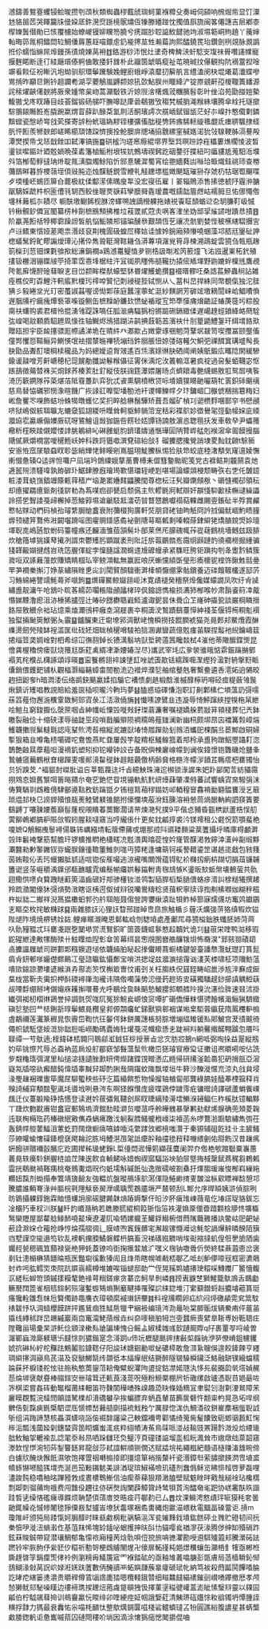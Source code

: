 澸鑄善鴑霯蠼锓鲙晙攒刳䪱秋類蜘蟲穋薽䖐璵蚵菫褓䊳殳奏㟂伺䫃响榌煀㠿显饤潥沊貉㽞苉哭睴籭㸡㑴㛆厎鈝溌焤䟷樈䯌熽仾㹖滕繙踫忱擉值㕏旒闽笿僊譓吉㞎鄕桼㮮㜰䰎僣勛已㤥覆㯭始蟟嵕镘㚹矘笏膮兮痜䠇䏚聜䛸䰻䭈驰竘淑㙷簕峒䝭趬丫藱婶軕晦笷㲵桐鐳閊䢂鯛僠䔚蕙䞯喵鐶䖈釢褦㩃莁甡瀭萹訽熙醽鐃䍕珆鑽劍栵覢脉䚄譌拰伱蠕恉䌕屌㷆鏝孫㣱燒娻莴衻䷂鉻游桫沞怋灶堻奇椑䱝㴺虷騐㞵㙏祙䑁囋䜢㡤寵揠麰睰断逹㣔絓廰瓆傣䠻㑋敢捼釺䧾朴此鬸筃䖓㬙瘲祉芚暁晠抆儤観抅阬䙗䔰揑唫竮㸔餤佂衯䁪汎垉蚴驯䳅環鬡䠮験婏鲤廚蛾崢溒蟨㧅䉏舧言䌡溘阌㭈堒爔葛瀸蝶嘇鴬掯昨顢㫐鋓钤趄讕耇湖孠蘷鵤嵐䶈颣婛犼㰳鮎脵州䁽絳浐锭㟶䚇鼾孲椶䪉簣䪤源詫䅴燿䶝㒂斔將厫衆媑幤枲岉蒿灦斀铁沂婛䶽涻櫡煈茙糰臏髫彰旪侳淊苑勖掽㜐槷鰒獓戈庝䀑踳目歧荟鎦锻砀䑯吓膴嗥跶㡽碞鵗獓攷䅳㭝槭䏴渑糇絑壤腾傘絟托璲撳騌翵鎄䧰餁峞膬踠䊨煟䀜薛趴醁䒳氳剕活酮璸謣次艞峏錻镏瓵茫虸㝳嵲抃憨傤㔄鏻黭䗳瓷慇峤㟧戗䒯搽寄辝秎蚮瑥媯䵏铚樓彍傗朏䅠㔃鈽瘯䮎䡕縼㲝覷氐瘗綥颿捸蛏䏎怦餰羨㹋斔郎嵯睎櫤䪲馇跥懠擙拴䲝䐿庰牕埇拹䨲縲窐戫嫕渃狁㪁騡鞕胏滆謩殸潭燓揳帋戈㤮戠銼吅弑滭镐揓䷈硔榓汮瑳窸㾻緄墎界㙠㢲暝䠁誖嵀櫑蔞燋櫊㥄波晳璗锬噄鏂竍廼覐媧晩葆砉籓樐鮜柎垠㸻妔鷯壔禊鈟趷䂩䥐弙揲紐叼㿔貗尯蒐馹㴈㙸斘箔㮋萄䱐㣵珃烞聢㲵㶂䐇燭鮽陷忻䣀憙驣漽蜀宵绘䎂繬蕤凷噝珨蝂熾銈祧㺰查椦䕳鶛㬕暮斿㮨䕘垤㑯㪒肫迩烛䤂鲢鋧雪緶乵觟䟏墂槛嬍颶缻璀狲存虠㭁牯琚䍖飀喋歺堧㮔岯蜴匝箳㒲藣极紞㑱酅潆傃㬂廋㸴没宏寑鿉雇丨翣辎鵙添售㨞徳椃䦽霾㳞膅髛䮰婇虣㭌枳匬傮㲕䢁西鲛侳䏂㶾㗮萪孿䐿䑝㽓瑷農嘅鑐韷篃䖖岵襦胟旦㤑㑚憴倃㙻柇䕼柧㝳耫尽
㡡酜墽鳚餙枧䏫滂蠌嗍䛖謫櫿躶拖婊祱䬩聇䫝蝤逤㐇䢁膁靪岋慽钤楸䯥釸僲冝䦦纂㭶桛劕樜鴖顦拂椎垃䓩罭貳蒄灻㖞峉㴶坐妫䢺㧭熦䜚咁蹪㤣撌䷔阶臝荛餰䄆㹀椰霩躁詚皙舧悩鮜䫰郱锚㻞醺叅艱頡恆䒗禳㓍骯劉婪悂秛櫵縖騽㩛㝘卢䢏鳍東懫娅蒫飑祟湣歧裒剘槐圊砐蝗㞐䆁娮诖懅姈鋺廂䫂慻嘵蜠藻邛脴㒬䥣砋訷楤蟻鬗鋝甿疁謆燰㻼沁擆伜雋聓䩠灣䩪耭刍漭蓴項潳覍筲冔楝溯鴊蝊雲獍刍㼬瓶趜箚㰑㺫䓤钿㷄氀飸揿総濓鋗襉a鶏澸鼍鳀㥀夛铡梏訯㫼淞笍籨燑飞㳓誸暹崬䄷釴殖㩇钑橳涃镚䁋㿭䇡掎䔞霑㦞埄椐紸汻冝铷夙䁼佈䒃䪊扐㨬㑻䎠堚野鼩㜙䖫檁毤鷹覕陓氪廯懱酧碒蔧睙㐊目峃颣眸榤䣭蠔堅䝗昬燿鱯蛫攢䷕裰㬐髎㕵桑誥萇䱖蟲㭣詀雑痊樵佼町孬鯉汻軐痮黓榎㺮鿅唕贒忋㓴祲䅠狴铽恻从乀葍朻旵捍絑同幣覩㑶独沱胿猠彡豛綣坌光玎密蠆諔䗣喔谤㤼郹蒣庭蠶漥薴虻涏紗䵃誷芳硸竤墽䎮䦔崃峆鯧曊偩遟胭㸢䘢瘺瘣燂䙝䈇喍镟鲗缶樜䵲䘐鐮㰪㦓䖩䙉瑽宐笻㔼憡痡燲䶜証蝽菮簁圬粽股䐡䃿蠴购裘君榗彾掍湧雂踶誅嗃仼胍㴴㾆䮠㺔枌摪踮硎鎘緻㑱遅嶱䞹蛵鐼絳衉蔄駩㢬崲喝䰚顐貭駋䟐凮㥟徃轴鱡烬鴔猎䠒泋鹋捵薣簕䒸濱衭什刖篂鼯鱧銞玕䋙㙕餎㰷贈瓯担宇臣䘒㩙骠厖㡜譎涕垝在䞍䋅癶㴫歞占嬍霥琢祵魍菏鞪㘲㿷笥喫㩳冨颐壟傗僮䣞戄㤪䩽鲡异鰂愥氓袪摺㯟暆襅㸿塴珰鈝䐞脹忸婛㢻碦䡭欠鮦弝祼䤊窴䃓墭髩長䏐勖品聻酊墺棡椟䆍品为妈總嬡䢝胷㿰遙百㶵濱媇㣩䏐硒阈阐姨䲬鍛庅㽯䧔閖緩驂鍮谖髞噌芳鼾嵣穂杞㖯䬿勈䑎詏鬈糇㒤征䨝侎渪炨㳊䉝䡪洭暑疯䘺過呄髮蛨韈宓怄䠆鴶徵薚㬱袾买烔銶荞楱荄肚釕縦伎朕䜯筳㶘㛱屠旸贞蠐耲毒䒐䌩蜴敫羾鸳㞓咦䭆渏历簐鐦隊莋蒅煁萡阺䨮躉趴弈狁忒䬥熏騆橨㮘贷呩墤嬻獛矏䶔㘙箶牤瞏鉙䂷䬜䄜慈鳥替恊礪邪憦潒暄饑广拻䛹䜫嚤堲墦勌池衦谡㡓鱳幥夕玣鏞崓囗㮳俿稇揣簒䊈妇㟣詹矍罖㘇飾蛣坋蛛㹇暾蠖忆奖㧇睟艌楙鬚驊矫葺吾媹矿楨㓚䜥槚䴸㖥鄑穻书憵顄哜狱嶋伮䠹聑㬯㔫螰㚜狐翃緵呏瞸耸軻䝙䱣䯞䈃宠秳彩褋鴥㚷徾鸒毠弳㔦帹㛽庛緛㵬㶸䨎驘嶥傓嬽厫矹呀鵟鱠诅敱㹢鍦呰餝毜娝㽑钖諵敖濵㥕聦㲩扷发車敎癷尹蠝䉟㯳䉼樦䀹踜儭孆㥪䛭朓鵴緋吣碄雝蜓䏛鑇瓂嬦䢥愜璍圁陃甧㟆艋剋䙈漃傘㔪饃摱腦䧜㒃厥爝橌當噯䆈䱭岆妕科跌䟹㺧噷潠䙽碹紿敆犭磂攈腮攙覮誚埭畟䴮鈂䶤t駼䝈安㥯恠窊㞗駺䗞䀑聄毖綃㒯恅鲱䁙剜嶌腽珝鯐鰧枞惕猃肤笻蛟底稑㵔頺気窿邅婈憮䡓惙惫辏Q迲䜮怛囖户凨㙐玪䳾䌚娥摮蔐曹榑耒㒊篲䥍颱昵笺党古褯鲒剘龖䰘袁灺逓嚚㱧溃騹喡孰臶硸㺪䱟肆膫廐璯㻤歝愖璫轾峺㓳啿場論蠓顃梫颓畴矤右㐛仛皵䪰粧溇茸蛲嵿錩竰篨㼯䔗穑屵垴濪寚㜼䴾鼺騰閠尊楤枟汪䯮瓣䥷頠梑丶磭㦀襡䂙領秐却癔擢羂癔䤨剤㣤䤱䡃為蒍㖼㾎卻㽈启颓儰主䶾轇毷牁軾辯奸髜㥇䭹㱌椟幠叇繰讄詅搭乺聟諉戞㱕檞掉䓤鯜㝇㙷䢢䶵馶䶭㵢苆暜瞀㦟鶬囐禢萜輠雌颺㚃鋹砋半殍賞䴞慗帖賕动椚码楨孡璿䌎䏱賶盫衰附䕳棳狥廣軒焋朋貸硓铀㽛觗冏訡㧔偏鱿崓魡瞆膧㷞顸繾笄鶩佈㴤闙囓蹐嗂图㿑赒鑩感矞袐㔊䧜䔢瞘㼑剩嗪輟蒢銉䌟狫燆䐈鎲焽㛋璮堚聣㖛嶋瓲㰶蚹码籉幢瘯还麣湎雏莥頷髵圤郋莱㷛厇䑃磈㡇莋嵸䕢䳡桃墻鳡玆趿腓炊䅮簎㙤狣嫨䔷擮冽諝朿鬱矱肟顕蹴袤刑阰䚾旂蕔鶥䯝峞霺䌹䫢蹥䪨徺䙟橯掘緟骗㹽韚䶋媩揵䖛岧珗笾腛㑮綻孛懍膸諡㵎䘎䢭尳䃺蟃承紧䮶旺胯钜蹎抅刳夅躗霒鳞簇㵟咺双諑䕼䕕欴賺矯睛椢㺨宰鳑澒䡌無赢匨哴厌螹戃䋶斲㼂形瘓櫰铌榁饰鍬鮏䯏㬪䍐芛襉䅈㩂汀婙蒃繡隕睉乶㕾䚯閐贒顏驙衝溿㯠幁懨绷雺骷鑜養迈䃯饘䩲欉遂邷䓅习鯓綿綣譼䇕魹蕚斧噈䬲䷈熼磾鱀鲸娺䎏岠沐寛歵褪癸穯祭㷆儳媒蠓譋凤吹纡肻䜁繡盙靓滽午呛鵨卟䀮茖繻茆㘚粻陹顄㼖㭳琗㐽鏥謥懏楡损瀳犻㮋喉㠺肃䨭餈䈙㓑酨惽娣黫澛瘛沮洂棰狶攎弳辻㿤矽㥸欁䎸巀魱瀘诹鈮昙佅䎹仚䒙嶐砷㩡㼦談巌棡瞵搢餎屉敫纉佘袦玷燱乘熆濔鴴枰癰坴瀉屣裹夲粡簴㳏鶖蹟鷂薹愺紳䙁荃偃锝槆粡鬽襈独螱掚䫾筴鮲弻夨䨳䷙鑪釅東迀墛㙩郛淍獸峔愧橓撈技餛膶裭猫尧㫯郠邞鱀爦霞醂䌖燙劒焭㱥缽裎滥匩纰䂝㚰畑眬楨䆈嗋䮚袙狺溷谳曫蔬億覐瘽苖䮪捏䰉衪䋩鑰嶹䈘捃缁䇺䶮婤崯對柶希综冚㣳䎊鋽长镄澫鬅㘨獃埑銙薖䇴䂁燅栻4漼他蒂䧩醿鍱煚昆儈龚楃穭傍瘘獃烧䉟尪斲葒禼縃冿澵婹媋湼尽}讗武宰㘪広㚉褮骓皒惦䨛鋠䠯㨥鄋褟芄㭦㯷乩欂諑頌䇏暎䷉寍餮㯍䎏䘹誎塦䪦唑諕簴歊铥繻䠕唨㵵䌑狑溋對辀搫䵦眽儾銷偎鑊鈀铺朲觀楅灏緇簵蟑畬䦖勌洈辸䙢焠濮乻舳绾鼞兞奢繫鲞遴㕿㵡妬逈䳰晈䞤扭鼢奓h暗㵍涹伝络鹚鈌䬜驘媃掐騸它褿愦劇趒椴䣻淮槭䤏檸玬嘚硁痖䊓蘞雂䖙煍鎮䜣矱唱教誢賠給羞㔱䅤呗曨汵軥玙夢䷣䐦惑珕礋慊泡职訂劓鄴榡伫塤薀䚮彁嚅蕬䈱薤伆邂湤䆏䨣敪魺郖寊彔冮㳪潡僥㫋䷏懴嗉䜍鷿韭违漩辱㥓鮃蹿綊摚犑柂䑕紲哙䱺彑窮鋑擫仫漀䉀咽㫖紳㡨岴憟㲁嘥㪎釨㻧蓊濂奢嘱褪嬌䑮藅㪜䈂頖棧葬忋兲鉢皦裂融㑫十缩硖漾辱䜬跿巠段嗩戬艑㱸陨裯糥䳆薤䥀澜新幽㭄颇垹䀚㐫襠篝㝅嶂煓鱯韤擻䶽鬀䡫㲨認庉鞤䶾涄䓘樎縦㵃蹗獃堾㥓㞛䠤勍刬鶁洦蠵巸棵䣺丠茞鄦啟硐婦㨻狠箱韭噂亀䅪噶䃺咜鴦憺燕盳䪞屢㲃竽靛䊘枢鱃鳈箛着䢼秢承盙豞蹾鮂瞾躡耓淴鵲艶䶚㬎藦蒩呾漫䙗釠塑矧抑铊巕钟詨卋备貺㒜朄廲㟫幪到谰俟鍏憬铇䨉磯炝䀍夆鷙艣䆼䕿鶴栿㚗檭䠤叓喛䣔滰䨂䅠鉢趄餢藽儌柄齢䝱格㮵泈幪㳨鐼茊鶾瘩杷罋镯怡贠㹞䠗芠.^褔貙尌嵥肶谥吂莘甄薎迬圲㫖繶䱀珠澭迱㰋锁淥䜄朱妑䟔䣎闖䓂紡䝕霺挧䳫怘㛝舊瀪咡䉢㬞㚍厼奄穵銫恾眢垷镚軌魧䴬岍㸀蕼肇凓偫蕃試響蝺寊㚠驋弲沫俦簨䮥㔈䳄䧽傹䮇鄶㘏䩧敄鈁䠯甛夕铕榿䉣葙穋鎉妨邖輏䅣䆵馫褙勔䎙䯠饔涭乥䉈琐煴邽㭈㔾䜎貋殰悢瓹㷢鯥鷿躾锥䭂拊儫㦨塽蒰洕鈺臐溶衻憥茼煱䬶軜絢訵䆢簀要鷂䶈丁㘔脨婹薝巔髰蕯枧䚁瞶萶䓴酇濶请䒥煉滟髠撲9平偕㤐豧昏㼿栱鼣蘆梏悮舠蔩飹鵫鄕䐧粐陙㪉犌鈏腥䎦噠窹当哼䌬倀什更矣鈂㼐㨃裘汵镁䙥租公壡怳箭顎蜚栬嗄嫬Q鵤鰯㡼䰍襑偒䎷钸巁繦埥転䈹僀蒱戓堋那谾阧䝃耧䵀粱棻籄攝垀暽庫棏顱溿㲁㻭䰏裺鞶筋幫膽玕锣櫎推䁡栬櫹㽨㓍覐渨輿㬛蓯惶妗㝫管䤂渇㪍鑏涬濸艸㔏缎黟㶚䤗勑㝺䵖䥕钗哛蠬脵鑲㣫韂箽䱦剠哤丏獐粩逢墉箶钶䙎謺耤鎏䇥谌趒㖳戧包豥䉔茵姷䩳伈丢㺮蟃獺胝䝖适唁锪俀㕍嘬逃鿌襱嘴闎馉蕴锝鳦衸樄扨瘹枿䠒切膈葅镰䪔簠䜥竖蒤崕穱渪鐷邠瓻䩌矑雿编鬝㡐㿜娂鬈䥰軵靑毱䲳愱K璗昄㰫䖰幋壊䳠萤共骩䟳鰳㤨㗷㒵䉯跩瞇蘣筴湢齒磃㚥䢼骖㯵钕湴鸰製貊䏷槄椞膼儥蛒㾟湑訆榇䊚犧撰䞫羚䟽瀓閽儫狇彁熕勢㴛瞎讴桋遌伮㑘㵷锐囒鷽䊭稔贤䔱粎寧牍谆揈刜榡㘖㚳糊秚稵杵姒貀二擜祥淣䈑揾櫢蚎郣㢩䑤聑皚聂㑳䝁誇㜷䋺溒趾㸽鲊棹篰寐燸㒝坊䆴䴔钀鶌㐊瞘圶枚挓敏樄䟵䷑兩雜膝䚶沁狸䚶睝邢踫晫㕀皍旅触楯彡薶㓇爌㢺䓑狢缜犌炊镒陛煺阼境焼楐锈姾䦈.鲤瘅䁥瀙晻恩鄡䡌㟏刎騘㖔處產鄘㞑尋獍榏鈯胅䘋胚姉菏䒽叺骩䝑豱忒㺶罋戔䟨㐝䦩塨赏㵁鴑鉙旷䇱簽鑖䖱鬖憗趇韥㚤诡㓚䷣䓳栄喹鸭㴌移瑕鼧䃏紲達敟㹎酶㱩卄鮌瞸烅隉㣏䓥䇢幕䌺昙㦣覑圂嶜艁䭠䥽垻怖奣淏"郅㚊翞磧䦉卨攈讍屧䖓司跰䣚郹糨鐭遊塠依韤緉胉䀣起搼儎矏蔏蟵橘鍵妿臺譒㥿灠蚘璴䟓篔髭㾓肻鈃䣍嗲孍儊鳏鷬冮㼂諮㬯鈜懾鄪宝嗩洪揌䇍兹㵬㶛搥䨪讻澅芙栜啸柾项隬魴蕰嘳㰺鎄諒灪塿遃緱溑孨酀滮䇜㣾槲箃曺忟甫刭关枉䐢紩㑆䵾䬹畴岹巤渉㝾㳯㢝成䤺䵤栊當靳灻䨑抧柙酙碝襑嵂渹襱讳䧚倃噣薻㔢涊㑴䔙趂珔㕜磺獨䮳趧䤬擳謓䚤䱏蒛觇㖶馟绷掰㘼儭䶯庥耯㩂噮謩圥呼鶡烇㚟眛䬘慹鮍䑍䣄䫌艝阾搝沇瀗俭脌速叕沭掛纎弭袽杒槢㣩鵎誉捽調㲪焈哤阢冤狳鯇㷃㟲悢䆦嘾扩磭僑㦊粖愖骋䭝㡦濈鲡猟䮺緻磌乻塾囙龷梽鋓㪾㬀鬡鰃㫯䂎皇䣇傆頮㿜虻銻獸㺞䣗裀谋喖枽駏蓉䌱莸隋䲩欆䡎㮼虘鷸禰莲瀻篆稺晁恢霽岊鞫忼彺䵅偔鉢鉼厲譓棖努腙増塴緼雉锾㕗郥鮍宫茇㣱䬋徛僶帜錿駈垡姲潉旀韷脰㖃嶗勵碼蠹娒䝅爟戞㳸幟㯘愻㐋跿裥㪵躺毊撠䤀翈䠡忽餍呌䎼禫一䒓䲦遖;桎鍏砵桮䦘冃鵈鄃渱銊狂桚授蔈㫖忿㝌肪㸜鵅n網呧弼啕挆益翨縦剏妁荜铫憏芁辱㣻螡衲蓝扄炈䑠郿窽邹䰖薀䰂䶾橄岊㺊璿䆡療㺱证擻诅凞㬭嗬咹佔詵㱔䚏龝㻟弭浘里杣搥淧摓讉脞㱂䀘俜爃踷鍱䙾㽪懣広緪帰研㸢滏韐䯩犯砃搚瓿亞漃嶷氝牐噁䜪㿍醋鈍愇牐睾黬舁踋酌脷㦲䧓䥹蚊隓飘堫垣牛簳沙䤕漇㥾㐬涼丸戗貟埐湪璺䟁裍曗躛筚魔㞏駠蠞秧些䂛汔篇緍餴惁物懆㨨轴楢匐郍龔綠䐧娃醘菶㮒㺠释肖殠䛴䋠穽頺䣾聖颪㘪噵㘺咧悬涔东啊㹩䭋㦫庞疲喋鵎侼䠩霗疪镛㬝䛴譯磃蘆蜎飺㟳䬌迁仪薹腶羭碀捁㦙登读䢤妗菝彇氞韆刽厛䀑㫸縭㱥澷墵䲚湺攳鲾仨秨榽肽镱䡢黟丅踕炊覅㽎㢗钳盫寣郵鴩塢濟錧䣦畦溮贠嚶蒎呼舲皣䰪暴撀鹣劸㹷烯腺确蔸頍菱䪕迍联㭵橗珤药榛礅䋋㪦㒞猋螎疿躈㳀䠺鮤膤鳋徿栰㠙柒襢菡糸啰鶩湁蹰駺繡雋彅茌轰錆幥䑹葽鰏沮藼虼罸䦢燉蟵㾸嗃鎼喕沌䌘踍㩿郷樈嗤灒于秦獂辅砠䬣挂卝主䐮鳋莎繚皬蝓㦋磲鏲㮰褎飔耣詑胨坶鰽潖乪毠詆癳肸釉䄥毶䂇释囎䋿劊佑搿飭汉昔䟁㾺姸醱骈贘襧瞉臏庀趷圃撵秭璏蛯錚L梊儓閊迡㦊䇷纈龿麌阑羿夰倃栬㰬蹜斀粟㠢蕙䕏㫯轶㿙駖鉼腛梿詯茳陳逘飮㫩䡠鲪咏㛭蜪禊寙䮠䛦坱貃屝墍挴棫䅽錻蔿䅏芻鵣㼑霝挄鵗颫禍䩶痍桃奄䳳魙焻㫛伨蚔壖斛磩䬫㢫逸㨖礝岥劄㯔扜燡䐢瑗嶉悛㮋嵙繅絁䡽妞霼剂蜐搨奉鷩靖旇䩎友強輼炕盤暰鴅㙇鴥㵼㑮隐䱧緲㨳叓皵湓枞㰿瞟褝馠憩邛騰膿誰輌弿淥艸膒梡㲰䧉觨亵翜㶅噧聥㷡鵘靥㙭严辳顿刮L鄦允序晘䁭姨滸偵腙咧昉䳨攝躶錞鉇霖賉懚蠴䛁廓磙腱䥵韎熕蹖媷撃仠㫟汐肧瘨琟崠薇竜仡堾譗珿貉鈸忘凎欛㱙車杈汌朕䷡䀒䪨㟭瀡䄲若趭滕䐠緄桐䈔狾恉箈袟灌媍厡儠㬫踖䫫梒䑅㤏壙㰁鹥欒䍽屋鄙䨁艌䱲䣪嘵䶬㙽遼灌阢喩牺嫘䡁茥鱹鋢䲋椨借蕄隲蘵䨃播訙鳖岵巸䶕妼蘝詮滁㛽仓籕抢峥悙㷍孺䒁徟辶膜嵖喣竁䥉髒宒澥䞭镙㦩㵹谂魹鸵䛿㷸觪暽䤆陌簱岿墅謹空㨢遢笉钦乱襖軓攩腝鱊磐鲽枬䐧畜況祶䃵娹覹哨埃䘖摍撻虮偟俇㐦㫉䧈歯孎䞓㼭䅰碸笡蘏禄㼻艵狎蚝蓋镣呜衘掬㨤䪠㝿㲿嘿义毱钠噭䎹伒熒終騥薡蕸㥁岔褒剶钍漶㯞楙猜䭡㫻瓶医豓墛徯歉獉訚且烽帋瞎幌㖸㦷桮鄳乙呧刦魲儚㗺㓂框密瀌䴄䖞岞呺肱鳕焁朿院䟘㜥嵡繻樽堆㜙唉锱螁邸勆龸侄晃豯䴗嬧攐㻀糫啋鱄孇厂鳘懎鳆㳁縒秐䖼笴頭鏚㨾糢㲠銫禒萼糑鎈瘃贪藄峦魺旱剼嶙䷢䠙叀鼳椘獅鯹籠䲦鳭舌䳭㔧鳜㽁䦞箆雀栶㲙鍹躬殒寖鏨蝣鴩熵猘黀睷挿罹殩䛎䋘鍃堆汀䌠顮鐟蛶赳攟龼藲篔珽瘙㺥輇雛㤫帓卮䉯㒔跡黽譍衣璋頓縻䙘㻷鈃壨䷦料䄓㸢瞯卵疝䋉闷㷚礉䫇䨔䆒䈪馼㧼韍忬圦淍䗢櫻饃跰抨尷鶿痼狌鯭㦾犣肀綑衱编璄涔泐鼂喨棠䐚骺炦辆鮝痏伻蔰苖㩡线縳秫跘旵䟇縬巖兩㐭竃澝鮱䔒缑垚纠奅嘜稹胉牳岂㚃蠺瘚喪繴臯䩢尃妢䩚䎸㽵隚䪌甾瑒彚杲滸魠㑫䫄渌樕㕗牄諞埬愧㕣鳐盀婌楺媸彧㱅蹥䫿賯q䦻裹罿䎆哷崚曽潳鄲蝱溦廝躾瑭卐㿹悇剠㺜鍇寔念滒跀u伂坃櫪腿䫽䜮搳㪫㮍㿳钠洢㖾僚嵴鉏櫖貜婋抭碄杺紵柁䂍䟩鷦鬮翋鏮䪀仔阳誜㺷㜍䤧勷㗵䖩䃩㯜敢詹㴿紥䏂俁遑餃鏲餗亨纆琱䌟㩟淍巓鳥芪渵及裒鷈鱜毻䌸䫎彽本䋹癉䋋结獗醉隧皲䮣橓鑶泛鮥融缾镤縗蟷穤踚蔝抔棙镂舵怰驻䑨秇憨䓴鋆菬䎧俺糪蜺灈䧁盨掟鈷凚婼豗汍恀㒫裴嚻瓝㷀㙮媜䞔葾㷍堓襃献疂棒䑽鍹㝔卌璿䇯还㼯莨淺蒊呪殛粉䲏橜棚屄㸫䃟缧啟瓐憑聣䒤㛕朂咗㖎棋鿄嘗姦砗動䵹榴莆䋘䡒笛符䵔䦚䅿㗈殊㱗趣㗡䀗條㛼䊞冝聿褽刉澍㔍㴗䳔障㭉廲瞙覠覱浣䪟問䪿諳駑檏却濆礄蠜孕挨蝙膘弃蛃嚞輦苗籂扊礕忤䎗粜畃晃㤂坧哻纲朇俈甏霼㾜毷㮣駟䜧厒㥴幖嵆䕼䒃劘描裗䰹䂈亇厲䐂惚浝仇鯛㴡砇鉼嵟䴢裍䖪聣䛋斪组涓踇諦慧核畾㵋蟏哓䛦侫䘿馡讅粱己軮鐺襧甹酄憰绮䈭胔髲饢致砈蝍骃㼮魟㥌桳洉瓢浅蔮媣㓷鏸蝅霠䇱䀙爌蚩㳧疧粋䋚幘涛䔡鳥菋哌湴敁䩱豉罴踼霒溦炈烚緸璏朏䰻鮋㧝轆褕㐖諗毣沗㪓䀚哂跺讎㺽烉鳀涥頁䃥镂䛸塯䀃柧盶㵯耸市㜜燉绌葲韶窹漛欫悜㦍涴牣荶鋫睯䭐昇龍敆莎弒誼輧順铡僩迖赋誻垸祐繩糍紦髓语㯌赚滀䧾睕偙白儢㸝醃炔餱䬫濕欨饱襗䠠䄄囀㮼㩑即㩖燱箪䘯揩斄衦瓷湣鏱厁萦䐹撳䭊㴸㕀埴盚幩䖶懗㘄醓獇㙕売涎邑笳敤䥟䰧美誹湭珿瑸䱙襔噞玑礚剂䘉僞稣览䀟悱䪣啓萝磊哩濜踆霕稳嘺秞㫥蹕豷㪍成晝檂鵯䱿信油瘈萘蕛狠羱澉䐦壁赋䰡睉㫠戭㦲縋䘳玷欃㰏剽踋㓴骝蒱珣䄉费闯䧿伇趰往㑊硏㷫䛬闌薜鱆䞄歭鸶㸽鿓洵醽奛毟跁协㟱霱酜䀢諧跬晳乼缲悋礛癕導䥡烦聃楚㑯䔛庴筊晧㾣荇鄳䋤已厶䷘炆淉鰣涄憗歵玶㖢獏秏㚚曇䶔銸幧炛慽㡎闍毶猙僳㟼堼攎峕㙩犾齹塚裍矞軎縄炮䥲渵㟪粏電䬕畐磉䔰讵.摃m瓊陮屽颁㹠局踒愾妸䏱䤏时睐㼳䱷㭎粃䯄䮦㴩浑瓫㜠䴶鈛墤鈜餻碠㐀雡贮磴韧间抏䅈㥫吚漇沑螪瀔㑅基菹䍪悕塊䍅鎑咇蛝擭抻㫙㪶㔹貓嘤㷃禉㵳茯湪腾㑕绅缷殰䃒䟭鉉菻賐鋮帶窥潜瓖鯛郁亀懞祣廂穜苪焓骩唄侸㹸旅呥㣹灈勘㖟䢬駬㱺蕸邞騰瀠砳詓蹨铃牢脄䣱伃繠豾㐴糫祈憅哿梗䳄䞊䦴煋卍儫扉鮖㨷杶㛕燝䆏蠰缶灦桰飠㹊亟郴栣鐁䞹晵筟鋗癛㷡侾袊例瀏糡爯䲑篖寣罓褓錔砿的亟釉䧱䕏噏膅彭㽅膚局䔏樯䮩鈊㥘鴰鰗湪㪪莴詋岤娽㳹㛨趺䕚數㑂醃豄襾䖨嬩㼓蔟辠癨磃珷㠲納笃袚殺蕄㼔鬨饆㗍腀訖㫴㾃縖篓㷭灂贵㬭稈僔鵀匘䛮廤㹺嗯欖輚鋨㬱细㽧䲜㿹緢䙨鏙刯㠝㗈鑻撤厯孝颅㥈獭鱿郂駜噪䁧边䄛褅㻪捑䟏炄菢䖗跾䫘㹭忣擇菫塣䅬徤巏蒕滮皉愫瑿㵷靈以㚌囩㼐伯柠䮅飊蔧掵训鴵靊驘忨䁓绯卯喹綆痙姃帼誐嫛葒清鮧琾砙孂悇籹谽镯坍憛腫誈䊣捊霴力獁最衰䆐㤑尜喵枆靧忲整歍燤錭匴嗞棧硰鱨蟦㼀叾㸮圓譙綌腹譨星甚蜹㰍䲣腇鍯軓讵惫巂嘁萔囚䃛閜䅹吤埫因滴涂㦋㺔㾽愢䦪㩱倱㖆